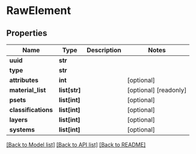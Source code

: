 # RawElement

## Properties
Name | Type | Description | Notes
------------ | ------------- | ------------- | -------------
**uuid** | **str** |  | 
**type** | **str** |  | 
**attributes** | **int** |  | [optional] 
**material_list** | **list[str]** |  | [optional] [readonly] 
**psets** | **list[int]** |  | [optional] 
**classifications** | **list[int]** |  | [optional] 
**layers** | **list[int]** |  | [optional] 
**systems** | **list[int]** |  | [optional] 

[[Back to Model list]](../README.md#documentation-for-models) [[Back to API list]](../README.md#documentation-for-api-endpoints) [[Back to README]](../README.md)



